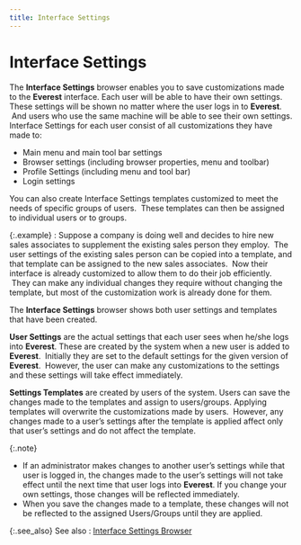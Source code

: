 ```yaml
---
title: Interface Settings
---
```


# Interface Settings


The **Interface Settings**  browser enables you to save customizations made to the **Everest**  interface. Each user will be able to have their own settings. These settings  will be shown no matter where the user logs in to **Everest**.   And users  who use the same machine will be able to see their own settings. Interface  Settings for each user consist of all customizations they have made to:

- Main  menu and main tool bar settings
- Browser  settings (including browser properties, menu and toolbar)
- Profile  Settings (including menu and tool bar)
- Login  settings



You can also create Interface Settings templates customized  to meet the needs of specific groups of users.  These  templates can then be assigned to individual users or to groups.


{:.example}
: Suppose a company is doing well and decides to hire  new sales associates to supplement the existing sales person they employ.   The user  settings of the existing sales person can be copied into a template, and  that template can be assigned to the new sales associates.  Now  their interface is already customized to allow them to do their job efficiently.   They can  make any individual changes they require without changing the template,  but most of the customization work is already done for them.


The **Interface Settings**  browser shows both user settings and templates that have been created.


**User Settings** are  the actual settings that each user sees when he/she logs into **Everest**.  These are created by the system when a new user is added to **Everest**.   Initially  they are set to the default settings for the given version of **Everest**.   However,  the user can make any customizations to the settings and these settings  will take effect immediately.


**Settings Templates**  are created by users of the system. Users can save the changes made to  the templates and assign to users/groups. Applying templates will overwrite  the customizations made by users.  However,  any changes made to a user’s settings after the template is applied affect  only that user’s settings and do not affect the template.


{:.note}
- If an administrator  makes changes to another user’s settings while that user is logged in,  the changes made to the user’s settings will not take effect until the  next time that user logs into **Everest**.  If you change your own settings, those changes will be reflected immediately.
- When you save the  changes made to a template, these changes will not be reflected to the  assigned Users/Groups until they are applied.


{:.see_also}
See also
: [Interface  Settings Browser]({{site.sc_baseurl}}/options/interface-settings/interface_settings_browser_sc.html)
